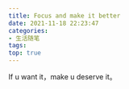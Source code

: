 ```yaml
---
title: Focus and make it better
date: 2021-11-18 22:23:47
categories: 
- 生活随笔
tags:
top: true
---
```


If u want it，make u deserve it。
